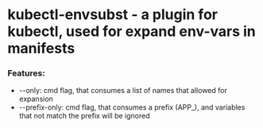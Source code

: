 # kubectl-envsubst - a plugin for kubectl, used for expand env-vars in manifests

### Features:

- --only: cmd flag, that consumes a list of names that allowed for expansion
- --prefix-only: cmd flag, that consumes a prefix (APP_), and variables that not match the prefix will be ignored 

